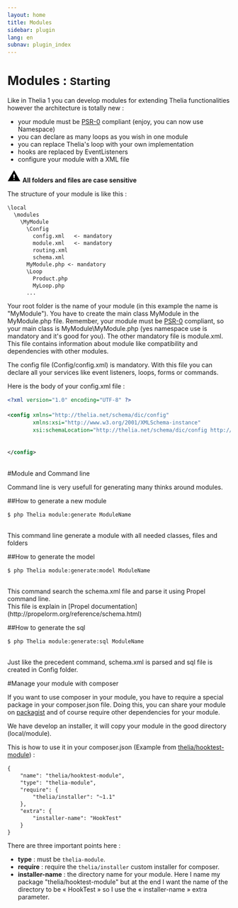 ```yaml
---
layout: home
title: Modules
sidebar: plugin
lang: en
subnav: plugin_index
---
```


<div class="page-header">
    <h1>Modules : <small>Starting</small></h1>
</div>

Like in Thelia 1 you can develop modules for extending Thelia functionalities however the architecture is totally new :

* your module must be [PSR-0](https://github.com/php-fig/fig-standards/blob/master/accepted/PSR-0.md) compliant
(enjoy, you can now use Namespace)
* you can declare as many loops as you wish in one module
* you can replace Thelia's loop with your own implementation
* hooks are replaced by EventListeners
* configure your module with a XML file

![caution](/img/caution.png) **All folders and files are case sensitive**

The structure of your module is like this :

```
\local
  \modules
    \MyModule
      \Config
        config.xml   <- mandatory
        module.xml   <- mandatory
        routing.xml
        schema.xml
      MyModule.php <- mandatory
      \Loop
        Product.php
        MyLoop.php
      ...
```

Your root folder is the name of your module (in this example the name is "MyModule"). You have to create the main
class MyModule in the MyModule.php file. Remember, your module must be [PSR-0](https://github.com/php-fig/fig-standards/blob/master/accepted/PSR-0.md) compliant, so your main class is MyModule\MyModule.php (yes
 namespace use is mandatory and it's good for you). The other mandatory file is module.xml. This file contains
 information about module like compatibility and dependencies with other modules.

The config file (Config/config.xml) is mandatory. With this file you can declare all your
services like event listeners, loops, forms or commands.

Here is the body of your config.xml file :

```xml
<?xml version="1.0" encoding="UTF-8" ?>

<config xmlns="http://thelia.net/schema/dic/config"
        xmlns:xsi="http://www.w3.org/2001/XMLSchema-instance"
        xsi:schemaLocation="http://thelia.net/schema/dic/config http://thelia.net/schema/dic/config/thelia-1.0.xsd">


</config>
```
<br />
#Module and Command line

Command line is very usefull for generating many thinks around modules.

##How to generate a new module

```
$ php Thelia module:generate ModuleName
```
<br />
This command line generate a module with all needed classes, files and folders

##How to generate the model

```
$ php Thelia module:generate:model ModuleName
```
<br />
This command search the schema.xml file and parse it using Propel command line.
<br />
This file is explain in [Propel documentation](http://propelorm.org/reference/schema.html)

##How to generate the sql

```
$ php Thelia module:generate:sql ModuleName
```
<br />
Just like the precedent command, schema.xml is parsed and sql file is created in Config folder.


#Manage your module with composer

If you want to use composer in your module, you have to require a special package in your composer.json file. Doing this,
you can share your module on [packagist](https://packagist.org/) and of course require other dependencies for your module.

We have develop an installer, it will copy your module in the good directory (local/module).

This is how to use it in your composer.json (Example from [thelia/hooktest-module](https://github.com/thelia/HookTest-module)) : 

```
{
    "name": "thelia/hooktest-module",
    "type": "thelia-module",
    "require": {
        "thelia/installer": "~1.1"
    },
    "extra": {
        "installer-name": "HookTest"
    }
}
```

There are three important points here : 

* **type** : must be `thelia-module`.
* **require** : require the `thelia/installer` custom installer for composer.
* **installer-name** : the directory name for your module. Here I name my package "thelia/hooktest-module" but at the end I want the name of the directory to be « HookTest » so I use the « installer-name » extra parameter.


